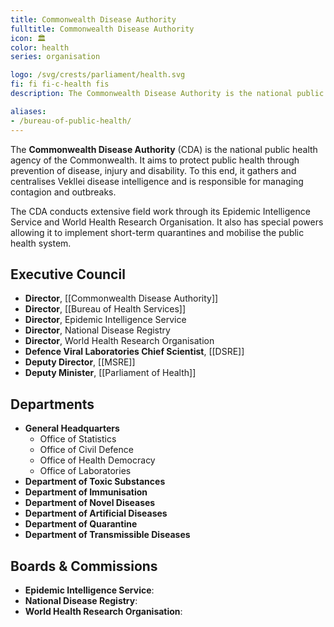 ```yaml
---
title: Commonwealth Disease Authority
fulltitle: Commonwealth Disease Authority
icon: 🏛️
color: health
series: organisation

logo: /svg/crests/parliament/health.svg
fi: fi fi-c-health fis
description: The Commonwealth Disease Authority is the national public health agency in Vekllei, and helps manage sickness and disease.

aliases:
- /bureau-of-public-health/
---
```

The <span class="fi fi-c-health fis"></span> **Commonwealth Disease Authority** (CDA) is the national public health agency of the Commonwealth. It aims to protect public health through prevention of disease, injury and disability. To this end, it gathers and centralises Vekllei disease intelligence and is responsible for managing contagion and outbreaks.

The CDA conducts extensive field work through its Epidemic Intelligence Service and World Health Research Organisation. It also has special powers allowing it to implement short-term quarantines and mobilise the public health system.


## Executive Council

* **Director**, [[Commonwealth Disease Authority]]
* **Director**, [[Bureau of Health Services]]
* **Director**, Epidemic Intelligence Service
* **Director**, National Disease Registry
* **Director**, World Health Research Organisation
* **Defence Viral Laboratories Chief Scientist**, [[DSRE]]
* **Deputy Director**, [[MSRE]]
* **Deputy Minister**, [[Parliament of Health]]



## Departments
* **General Headquarters**
    * Office of Statistics
    * Office of Civil Defence
    * Office of Health Democracy
    * Office of Laboratories
* **Department of Toxic Substances**
* **Department of Immunisation**
* **Department of Novel Diseases**
* **Department of Artificial Diseases**
* **Department of Quarantine**
* **Department of Transmissible Diseases**



## Boards & Commissions

* **Epidemic Intelligence Service**:
* **National Disease Registry**:
* **World Health Research Organisation**:
